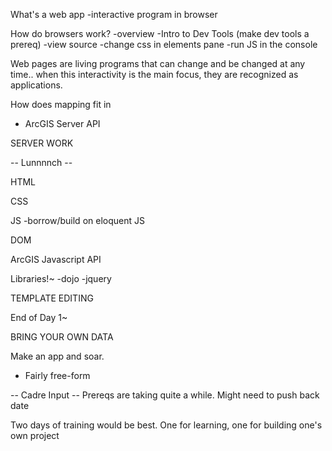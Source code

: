 What's a web app
  -interactive program in browser

How do browsers work?
  -overview
  -Intro to Dev Tools (make dev tools a prereq)
  -view source
  -change css in elements pane
  -run JS in the console

Web pages are living programs that can change and be changed at any time.. when this interactivity is the main focus, they are recognized as applications.

How does mapping fit in
  - ArcGIS Server API


SERVER WORK

-- Lunnnnch --

HTML

CSS

JS
  -borrow/build on eloquent JS

DOM

ArcGIS Javascript API

Libraries!~
  -dojo
  -jquery

TEMPLATE EDITING

End of Day 1~



BRING YOUR OWN DATA

Make an app and soar.
  - Fairly free-form

-- Cadre Input --
Prereqs are taking quite a while. Might need to push back date

Two days of training would be best. One for learning, one for building one's own project
